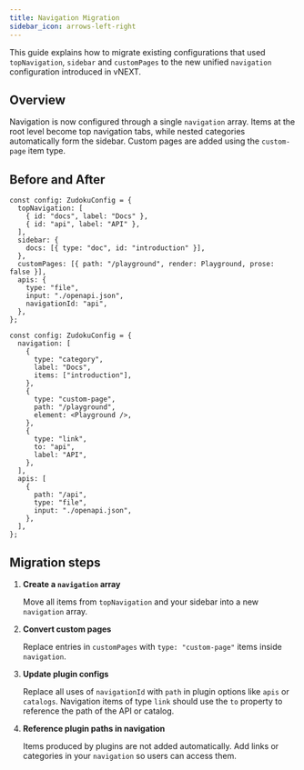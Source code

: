 ```yaml
---
title: Navigation Migration
sidebar_icon: arrows-left-right
---
```


This guide explains how to migrate existing configurations that used `topNavigation`, `sidebar` and `customPages` to the new unified `navigation` configuration introduced in vNEXT.

## Overview

Navigation is now configured through a single `navigation` array. Items at the root level become top navigation tabs, while nested categories automatically form the sidebar. Custom pages are added using the `custom-page` item type.

## Before and After

```tsx title="Before"
const config: ZudokuConfig = {
  topNavigation: [
    { id: "docs", label: "Docs" },
    { id: "api", label: "API" },
  ],
  sidebar: {
    docs: [{ type: "doc", id: "introduction" }],
  },
  customPages: [{ path: "/playground", render: Playground, prose: false }],
  apis: {
    type: "file",
    input: "./openapi.json",
    navigationId: "api",
  },
};
```

```tsx title="After"
const config: ZudokuConfig = {
  navigation: [
    {
      type: "category",
      label: "Docs",
      items: ["introduction"],
    },
    {
      type: "custom-page",
      path: "/playground",
      element: <Playground />,
    },
    {
      type: "link",
      to: "api",
      label: "API",
    },
  ],
  apis: [
    {
      path: "/api",
      type: "file",
      input: "./openapi.json",
    },
  ],
};
```

## Migration steps

<Stepper>

1. **Create a `navigation` array**

   Move all items from `topNavigation` and your sidebar into a new `navigation` array.

1. **Convert custom pages**

   Replace entries in `customPages` with `type: "custom-page"` items inside `navigation`.

1. **Update plugin configs**

   Replace all uses of `navigationId` with `path` in plugin options like `apis` or `catalogs`. Navigation items of type `link` should use the `to` property to reference the path of the API or catalog.

1. **Reference plugin paths in navigation**

   Items produced by plugins are not added automatically. Add links or categories in your `navigation` so users can access them.

</Stepper>

